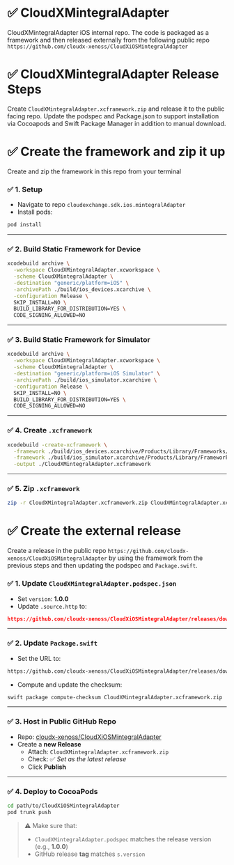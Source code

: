 # ✅ CloudXMintegralAdapter

CloudXMintegralAdapter iOS internal repo. The code is packaged as a framework and then released externally from the following public repo `https://github.com/cloudx-xenoss/CloudXiOSMintegralAdapter`

# ✅ CloudXMintegralAdapter Release Steps

Create `CloudXMintegralAdapter.xcframework.zip` and release it to the public facing repo. Update the podspec and Package.json to support installation via Cocoapods and Swift Package Manager in addition to manual download. 

# ✅ Create the framework and zip it up

Create and zip the framework in this repo from your terminal

### ✅ 1. Setup

- Navigate to repo `cloudexchange.sdk.ios.mintegralAdapter`  
- Install pods:

```sh
pod install
```

---

### ✅ 2. Build Static Framework for Device

```sh
xcodebuild archive \
  -workspace CloudXMintegralAdapter.xcworkspace \
  -scheme CloudXMintegralAdapter \
  -destination "generic/platform=iOS" \
  -archivePath ./build/ios_devices.xcarchive \
  -configuration Release \
  SKIP_INSTALL=NO \
  BUILD_LIBRARY_FOR_DISTRIBUTION=YES \
  CODE_SIGNING_ALLOWED=NO
```

---

### ✅ 3. Build Static Framework for Simulator

```sh
xcodebuild archive \
  -workspace CloudXMintegralAdapter.xcworkspace \
  -scheme CloudXMintegralAdapter \
  -destination "generic/platform=iOS Simulator" \
  -archivePath ./build/ios_simulator.xcarchive \
  -configuration Release \
  SKIP_INSTALL=NO \
  BUILD_LIBRARY_FOR_DISTRIBUTION=YES \
  CODE_SIGNING_ALLOWED=NO
```

---

### ✅ 4. Create `.xcframework`

```sh
xcodebuild -create-xcframework \
  -framework ./build/ios_devices.xcarchive/Products/Library/Frameworks/CloudXMintegralAdapter.framework \
  -framework ./build/ios_simulator.xcarchive/Products/Library/Frameworks/CloudXMintegralAdapter.framework \
  -output ./CloudXMintegralAdapter.xcframework
```

---

### ✅ 5. Zip `.xcframework`

```sh
zip -r CloudXMintegralAdapter.xcframework.zip CloudXMintegralAdapter.xcframework
```

# ✅ Create the external release

Create a release in the public repo `https://github.com/cloudx-xenoss/CloudXiOSMintegralAdapter` by using the framework from the previous steps and then updating the podspec and `Package.swift`.

### ✅ 1. Update `CloudXMintegralAdapter.podspec.json`

- Set `version`: **1.0.0**  
- Update `.source.http` to:

```json
https://github.com/cloudx-xenoss/CloudXiOSMintegralAdapter/releases/download/1.0.0/CloudXMintegralAdapter.xcframework.zip
```

---

### ✅ 2. Update `Package.swift`

- Set the URL to:

```sh
https://github.com/cloudx-xenoss/CloudXiOSMintegralAdapter/releases/download/1.0.0/CloudXMintegralAdapter.xcframework.zip
```

- Compute and update the checksum:

```sh
swift package compute-checksum CloudXMintegralAdapter.xcframework.zip
```

---

### ✅ 3. Host in Public GitHub Repo

- Repo: [cloudx-xenoss/CloudXiOSMintegralAdapter](https://github.com/cloudx-xenoss/CloudXiOSMintegralAdapter)
- Create a **new Release**
  - Attach: `CloudXMintegralAdapter.xcframework.zip`
  - Check: ✅ *Set as the latest release*
  - Click **Publish**

---

### ✅ 4. Deploy to CocoaPods

```sh
cd path/to/CloudXiOSMintegralAdapter
pod trunk push
```

> ⚠️ Make sure that:
> - `CloudXMintegralAdapter.podspec` matches the release version (e.g., **1.0.0**)  
> - GitHub release **tag** matches `s.version`
